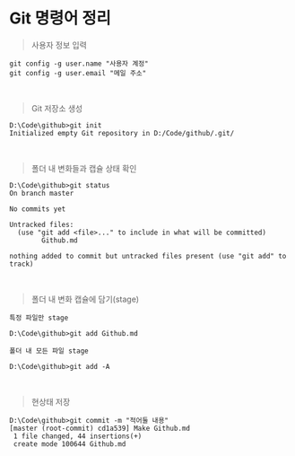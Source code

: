 # Git 명령어 정리

> 사용자 정보 입력

``` terminal
git config -g user.name "사용자 계정"
git config -g user.email "메일 주소"
```

&nbsp;

> Git 저장소 생성

``` terminal
D:\Code\github>git init 
Initialized empty Git repository in D:/Code/github/.git/
```

&nbsp;

> 폴더 내 변화들과 캡슐 상태 확인

``` terminal
D:\Code\github>git status 
On branch master

No commits yet

Untracked files:
  (use "git add <file>..." to include in what will be committed)
        Github.md

nothing added to commit but untracked files present (use "git add" to track)
```

&nbsp;

> 폴더 내 변화 캡슐에 담기(stage)

``` terminal
특정 파일만 stage

D:\Code\github>git add Github.md   

폴더 내 모든 파일 stage 

D:\Code\github>git add -A
```

&nbsp;

> 현상태 저장

``` terminal
D:\Code\github>git commit -m "적어둘 내용"
[master (root-commit) cd1a539] Make Github.md
 1 file changed, 44 insertions(+)
 create mode 100644 Github.md

```